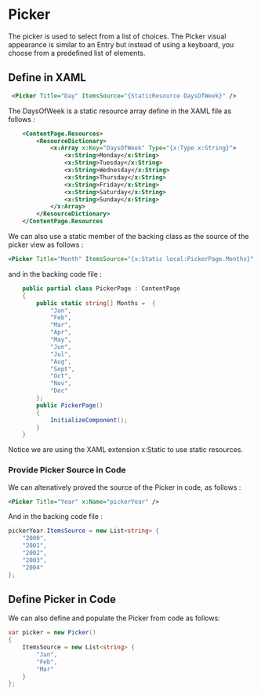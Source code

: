 # Picker

The picker is used to select from a list of choices. The Picker visual appearance is similar to an Entry but instead of using a keyboard, you choose from a predefined list of elements.

## Define in XAML

```xml
 <Picker Title="Day" ItemsSource="{StaticResource DaysOfWeek}" />
```

The DaysOfWeek is a static resource array define in the XAML file as follows :

```xml
    <ContentPage.Resources>
        <ResourceDictionary>
            <x:Array x:Key="DaysOfWeek" Type="{x:Type x:String}">
                <x:String>Monday</x:String>
                <x:String>Tuesday</x:String>
                <x:String>Wednesday</x:String>
                <x:String>Thursday</x:String>
                <x:String>Friday</x:String>
                <x:String>Saturday</x:String>
                <x:String>Sunday</x:String>
            </x:Array>
        </ResourceDictionary>
    </ContentPage.Resources
```

We can also use a static member of the backing class as the source of the picker view as follows :

```xml
<Picker Title="Month" ItemsSource="{x:Static local:PickerPage.Months}" />
```

and in the backing code file :

```csharp
    public partial class PickerPage : ContentPage
    {
        public static string[] Months =  {
            "Jan",
            "Feb",
            "Mar",
            "Apr",
            "May",
            "Jun",
            "Jul",
            "Aug",
            "Sept",
            "Oct",
            "Nov",
            "Dec"
        };
        public PickerPage()
        {
            InitializeComponent();
        }
    }
```

Notice we are using the XAML extension x:Static to use static resources.

### Provide Picker Source in Code

We can altenatively proved the source of the Picker in code, as follows :

```xml
<Picker Title="Year" x:Name="pickerYear" />
```

And in the backing code file :

```csharp
pickerYear.ItemsSource = new List<string> {
    "2000",
    "2001",
    "2002",
    "2003",
    "2004"
};
```

## Define Picker in Code

We can also define and populate the Picker from code as follows:

```csharp
var picker = new Picker()
{
    ItemsSource = new List<string> {
        "Jan",
        "Feb",
        "Mar"
    }
};
```